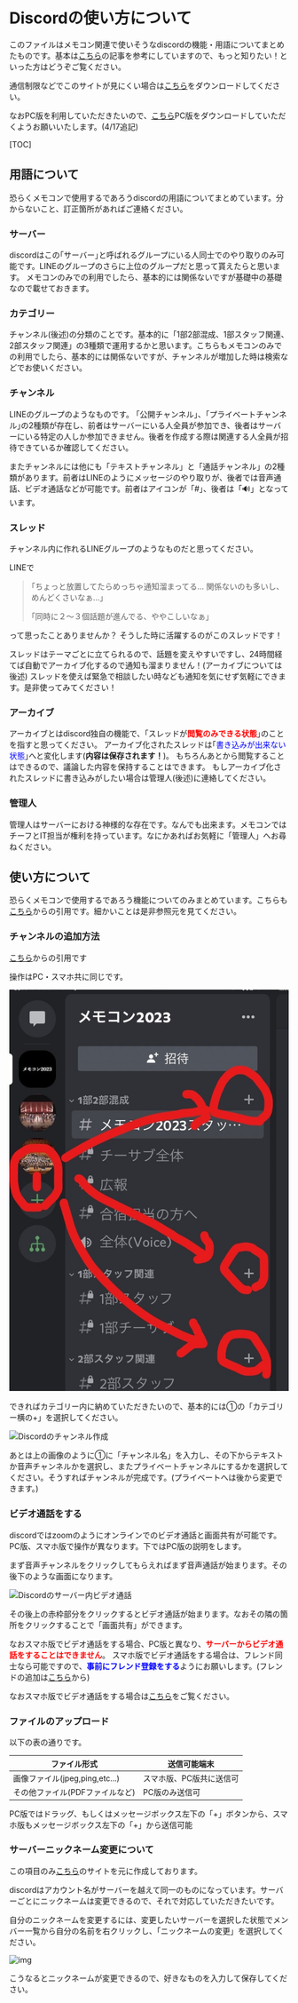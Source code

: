 # Discordの使い方について

このファイルはメモコン関連で使いそうなdiscordの機能・用語についてまとめたものです。基本は[こちら](https://honkinonki.com/discord-howto)の記事を参考にしていますので、もっと知りたい！といった方はどうぞご覧ください。

通信制限などでこのサイトが見にくい場合は[こちら](https://doya0910.github.io/howtouse-discord/%E5%88%9D%E5%BF%83%E8%80%85%E5%90%91%E3%81%91discord%E4%BD%BF%E3%81%84%E6%96%B9%E3%83%9E%E3%83%8B%E3%83%A5%E3%82%A2%E3%83%AB.pdf)をダウンロードしてください。

なおPC版を利用していただきたいので、[こちら](https://discord.com/)PC版をダウンロードしていただくようお願いいたします。(4/17追記)

[TOC]

## 用語について

恐らくメモコンで使用するであろうdiscordの用語についてまとめています。分からないこと、訂正箇所があればご連絡ください。

### サーバー

discordはこの｢サーバー｣と呼ばれるグループにいる人同士でのやり取りのみ可能です。LINEのグループのさらに上位のグループだと思って貰えたらと思います。
メモコンのみでの利用でしたら、基本的には関係ないですが基礎中の基礎なので載せておきます。

### カテゴリー

チャンネル(後述)の分類のことです。基本的に「1部2部混成、1部スタッフ関連、2部スタッフ関連」の3種類で運用するかと思います。こちらもメモコンのみでの利用でしたら、基本的には関係ないですが、チャンネルが増加した時は検索などでお使いください。

### チャンネル

LINEのグループのようなものです。
｢公開チャンネル｣、｢プライベートチャンネル｣の2種類が存在し、前者はサーバーにいる人全員が参加でき、後者はサーバーにいる特定の人しか参加できません。後者を作成する際は関連する人全員が招待できているか確認してください。

またチャンネルには他にも「テキストチャンネル」と「通話チャンネル」の2種類があります。前者はLINEのようにメッセージのやり取りが、後者では音声通話、ビデオ通話などが可能です。前者はアイコンが「#」、後者は「🔊」となっています。

### スレッド

チャンネル内に作れるLINEグループのようなものだと思ってください。

LINEで

> ｢ちょっと放置してたらめっちゃ通知溜まってる… 関係ないのも多いし、めんどくさいなぁ…｣
>
> ｢同時に２～３個話題が進んでる、ややこしいなぁ｣

って思ったことありませんか？
そうした時に活躍するのがこのスレッドです！

スレッドはテーマごとに立てられるので、話題を変えやすいですし、24時間経てば自動でアーカイブ化するので通知も溜まりません！(アーカイブについては後述)
スレッドを使えば緊急で相談したい時なども通知を気にせず気軽にできます。是非使ってみてください！

### アーカイブ

アーカイブとはdiscord独自の機能で、｢スレッドが<font color="red">**閲覧のみできる状態**</font>｣のことを指すと思ってください。
アーカイブ化されたスレッドは｢<font color="blue">書き込みが出来ない状態</font>｣へと変化します(**内容は保存されます！**)。
もちろんあとから閲覧することはできるので、議論した内容を保持することはできます。
もしアーカイブ化されたスレッドに書き込みがしたい場合は管理人(後述)に連絡してください。

### 管理人

管理人はサーバーにおける神様的な存在です。なんでも出来ます。メモコンではチーフとIT担当が権利を持っています。なにかあればお気軽に「管理人」へお尋ねください。



## 使い方について

恐らくメモコンで使用するであろう機能についてのみまとめています。こちらも[こちら](https://honkinonki.com/discord-howto)からの引用です。細かいことは是非参照元を見てください。

### チャンネルの追加方法

[こちら](https://honkinonki.com/discord-howto#i-14)からの引用です

操作はPC・スマホ共に同じです。

![pic3.jpg](https://github.com/Doya0910/howtouse-discord/blob/main/pic3.jpg?raw=true)

できればカテゴリー内に納めていただきたいので、基本的には①の「カテゴリー横の+」を選択してください。

![Discordのチャンネル作成](https://honkinonki.com/wp-content/uploads/2017/12/Channel_category_05.png)

[Discordの使い方｜初心者からすべての人に向けた図解マニュアル]: https://honkinonki.com/wp-content/uploads/2017/12/Channel_category_05.png

あとは上の画像のように①に「チャンネル名」を入力し、その下からテキストか音声チャンネルかを選択し、またプライベートチャンネルにするかを選択してください。そうすればチャンネルが完成です。(プライベートへは後から変更できます。)

### ビデオ通話をする

discordではzoomのようにオンラインでのビデオ通話と画面共有が可能です。PC版、スマホ版で操作が異なります。下ではPC版の説明をします。

まず音声チャンネルをクリックしてもらえればまず音声通話が始まります。その後下のような画面になります。

![Discordのサーバー内ビデオ通話](https://honkinonki.com/wp-content/uploads/2017/12/discord_video_01.png)

[Discordの使い方｜初心者からすべての人に向けた図解マニュアル]: https://honkinonki.com/wp-content/uploads/2017/12/discord_video_01.png

その後上の赤枠部分をクリックするとビデオ通話が始まります。なおその隣の箇所をクリックすることで「画面共有」ができます。

なおスマホ版でビデオ通話をする場合、PC版と異なり、<font color="red">**サーバーからビデオ通話をすることはできません**</font>。
スマホ版でビデオ通話をする場合は、フレンド同士なら可能ですので、<font color="blue">**事前にフレンド登録をする**</font>ようにお願いします。(フレンドの追加は[こちら](https://honkinonki.com/discord-howto#Discord-8)から)

なおスマホ版でビデオ通話をする場合は[こちら](https://honkinonki.com/discord-howto#i-3)をご覧ください。

### ファイルのアップロード

以下の表の通りです。

| ファイル形式                    | 送信可能端末             |
| ------------------------------- | ------------------------ |
| 画像ファイル(jpeg,ping,etc...)  | スマホ版、PC版共に送信可 |
| その他ファイル(PDFファイルなど) | PC版のみ送信可           |

PC版ではドラッグ、もしくはメッセージボックス左下の「+」ボタンから、スマホ版もメッセージボックス左下の「+」から送信可能

### サーバーニックネーム変更について

この項目のみ[こちら](https://loumo.jp/archives/20873)のサイトを元に作成しております。

discordはアカウント名がサーバーを越えて同一のものになっています。サーバーごとにニックネームは変更できるので、それで対応していただきたいです。

自分のニックネームを変更するには、変更したいサーバーを選択した状態でメンバー一覧から自分の名前を右クリックし、「ニックネームの変更」を選択してください。

![img](https://loumo.jp/img/2019/01/discord-change-nickname-menu.jpg)

[Discord でサーバー毎にニックネームを変更する方法]: https://loumo.jp/img/2019/01/discord-change-nickname-menu.jpg

こうなるとニックネームが変更できるので、好きなものを入力して保存してください。
